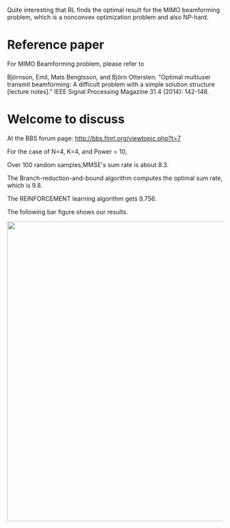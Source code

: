 Quite interesting that RL finds the optimal result for the MIMO beamforming problem, which is a nonconvex optimization problem and also NP-hard.

# Reference paper 

For MIMO Beamforming problem, please refer to 

Björnson, Emil, Mats Bengtsson, and Björn Ottersten. "Optimal multiuser transmit beamforming: A difficult problem with a simple solution structure [lecture notes]." IEEE Signal Processing Magazine 31.4 (2014): 142-148.

# Welcome to discuss

At the BBS forum page: http://bbs.finrl.org/viewtopic.php?t=7


For the case of N=4, K=4, and Power = 10,

Over 100 random samples,MMSE's sum rate is about 8.3.

The Branch-reduction-and-bound algorithm computes the optimal sum rate, which is 9.8.

The REINFORCEMENT learning algorithm gets 9.756. 

The following bar figure shows our results.

<img src="figs/25_out_of_100_Samples_(1).png"  width="700" >
